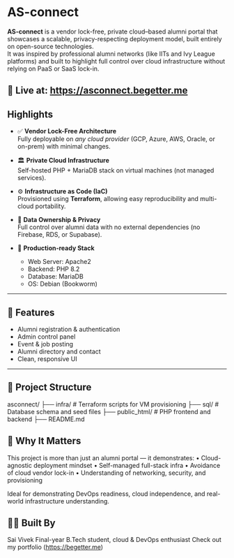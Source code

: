 # AS-connect 

**AS-connect** is a vendor lock-free, private cloud–based alumni portal that showcases a scalable, privacy-respecting deployment model, built entirely on open-source technologies.  
It was inspired by professional alumni networks (like IITs and Ivy League platforms) and built to highlight full control over cloud infrastructure without relying on PaaS or SaaS lock-in.

🚀 Live at: https://asconnect.begetter.me
---

##  Highlights

- ✅ **Vendor Lock-Free Architecture**  
  Fully deployable on *any cloud provider* (GCP, Azure, AWS, Oracle, or on-prem) with minimal changes.

- 🏛️ **Private Cloud Infrastructure**  
  Self-hosted PHP + MariaDB stack on virtual machines (not managed services).

- ⚙️ **Infrastructure as Code (IaC)**  
  Provisioned using **Terraform**, allowing easy reproducibility and multi-cloud portability.

- 🔐 **Data Ownership & Privacy**  
  Full control over alumni data with no external dependencies (no Firebase, RDS, or Supabase).

- 🚀 **Production-ready Stack**  
  - Web Server: Apache2  
  - Backend: PHP 8.2  
  - Database: MariaDB  
  - OS: Debian (Bookworm)

---

## 📸 Features

- Alumni registration & authentication
- Admin control panel
- Event & job posting
- Alumni directory and contact
- Clean, responsive UI

---

## 📂 Project Structure
asconnect/
├── infra/               # Terraform scripts for VM provisioning
├── sql/                 # Database schema and seed files
├── public_html/         # PHP frontend and backend
├── README.md


## 🧠 Why It Matters

This project is more than just an alumni portal — it demonstrates:
	•	Cloud-agnostic deployment mindset
	•	Self-managed full-stack infra
	•	Avoidance of cloud vendor lock-in
	•	Understanding of networking, security, and provisioning

Ideal for demonstrating DevOps readiness, cloud independence, and real-world infrastructure understanding.


## 👨‍💻 Built By

Sai Vivek
Final-year B.Tech student, cloud & DevOps enthusiast
Check out my portfolio (https://begetter.me)
